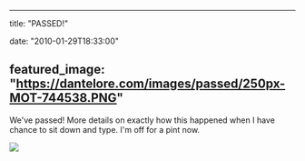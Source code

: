 
---
title: "PASSED!"

date: "2010-01-29T18:33:00"

featured_image: "https://dantelore.com/images/passed/250px-MOT-744538.PNG"
---


We've passed!  More details on exactly how this happened when I have chance to sit down and type.  I'm off for a pint now.

<a href="http://danandtheduke.co.uk/uploaded_images/250px-MOT-744540.PNG"><img src="https://dantelore.com/images/passed/250px-MOT-744538.PNG"/></a>